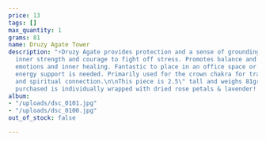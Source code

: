 ```yaml
---
price: 13
tags: []
max_quantity: 1
grams: 81
name: Druzy Agate Tower
description: "⚡Druzy Agate provides protection and a sense of grounding energy. Brings
  inner strength and courage to fight off stress. Promotes balance and clarity with
  emotions and inner healing. Fantastic to place in an office space or a space where
  energy support is needed. Primarily used for the crown chakra for transformation
  and spiritual connection.\n\nThis piece is 2.5\" tall and weighs 81grams. Each item
  purchased is individually wrapped with dried rose petals & lavender! "
album:
- "/uploads/dsc_0101.jpg"
- "/uploads/dsc_0100.jpg"
out_of_stock: false

---
```

